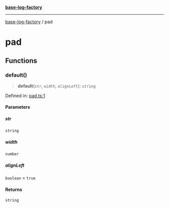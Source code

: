 [**base-log-factory**](index.md)

***

[base-log-factory](index.md) / pad

# pad

## Functions

### default()

> **default**(`str`, `width`, `alignLeft`): `string`

Defined in: [pad.ts:1](https://github.com/fengxinming/log-base/blob/8667f4e9ec4dc1a7959cf628998a70ef9d3209f9/packages/base-log-factory/src/pad.ts#L1)

#### Parameters

##### str

`string`

##### width

`number`

##### alignLeft

`boolean` = `true`

#### Returns

`string`
